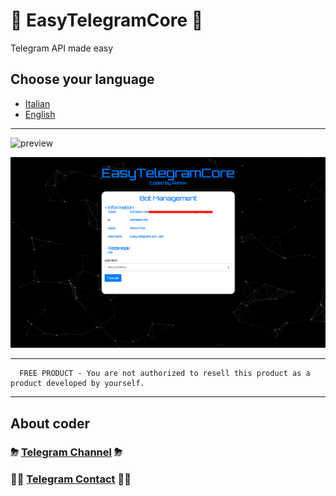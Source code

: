 # 🤩 EasyTelegramCore 🤩
Telegram API made easy

## Choose your language
* [Italian](https://github.com/RefewDev/EasyTelegramCore/blob/master/docs/it/it.md)
* [English](https://github.com/RefewDev/EasyTelegramCore/blob/master/docs/en/en.md)

------
![preview](https://i.imgur.com/lwhp5C9.png)

![preview#](https://github.com/RefewDev/EasyTelegramCore/blob/master/docs/en/5.png)


------
      FREE PRODUCT - You are not authorized to resell this product as a product developed by yourself.
------

## About coder
### ⛈ [Telegram Channel](https://t.me/RefewDevOfficial) ⛈
### 👨‍💻 [Telegram Contact](https://t.me/Refew) 👨‍💻
